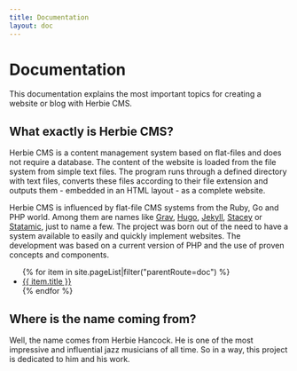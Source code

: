 ```yaml
---
title: Documentation
layout: doc
---
```


# Documentation

This documentation explains the most important topics for creating a website or blog with Herbie CMS.

## What exactly is Herbie CMS?

Herbie CMS is a content management system based on flat-files and does not require a database.
The content of the website is loaded from the file system from simple text files.
The program runs through a defined directory with text files, converts these files according to their file extension and outputs them - embedded in an HTML layout - as a complete website.

Herbie CMS is influenced by flat-file CMS systems from the Ruby, Go and PHP world. 
Among them are names like [Grav][4], [Hugo][3], [Jekyll][1], [Stacey][5] or [Statamic][2], just to name a few.
The project was born out of the need to have a system available to easily and quickly implement websites.
The development was based on a current version of PHP and the use of proven concepts and components.

<ul>
    {% for item in site.pageList|filter("parentRoute=doc") %}
    <li><a href="{{ item.route }}">{{ item.title }}</a></li>
    {% endfor %}
</ul>

## Where is the name coming from?

Well, the name comes from Herbie Hancock. 
He is one of the most impressive and influential jazz musicians of all time. 
So in a way, this project is dedicated to him and his work.

[1]: http://jekyllrb.com
[2]: http://statamic.com
[3]: http://gohugo.io
[4]: http://getgrav.org
[5]: http://www.staceyapp.com
